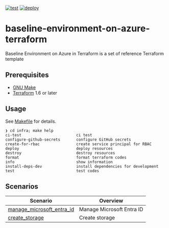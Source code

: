[![test](https://github.com/ks6088ts-labs/baseline-environment-on-azure-terraform/actions/workflows/test.yml/badge.svg?branch=main)](https://github.com/ks6088ts-labs/baseline-environment-on-azure-terraform/actions/workflows/test.yml?query=branch%3Amain)
[![deploy](https://github.com/ks6088ts-labs/baseline-environment-on-azure-terraform/actions/workflows/deploy.yml/badge.svg?branch=main)](https://github.com/ks6088ts-labs/baseline-environment-on-azure-terraform/actions/workflows/deploy.yml?query=branch%3Amain)

# baseline-environment-on-azure-terraform

Baseline Environment on Azure in Terraform is a set of reference Terraform template

## Prerequisites

- [GNU Make](https://www.gnu.org/software/make/)
- [Terraform](https://github.com/Azure/azure-cli#installation) 1.6 or later

## Usage

See [Makefile](./infra/Makefile) for details.

```shell
❯ cd infra; make help
ci-test                        ci test
configure-github-secrets       configure GitHub secrets
create-for-rbac                create service principal for RBAC
deploy                         deploy resources
destroy                        destroy resources
format                         format terraform codes
info                           show information
install-deps-dev               install dependencies for development
test                           test codes
```

## Scenarios

| Scenario                                                                           | Overview                  |
| ---------------------------------------------------------------------------------- | ------------------------- |
| [manage_microsoft_entra_id](./infra/scenarios/manage_microsoft_entra_id/README.md) | Manage Microsoft Entra ID |
| [create_storage](./infra/scenarios/create_storage/README.md)                       | Create storage            |

